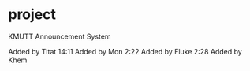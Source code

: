 # project
KMUTT Announcement System

Added by Titat 14:11
Added by Mon 2:22
Added by Fluke 2:28
Added by Khem